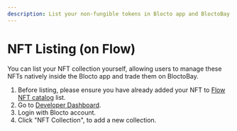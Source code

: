 ```yaml
---
description: List your non-fungible tokens in Blocto app and BloctoBay
---
```


# NFT Listing (on Flow)

You can list your NFT collection yourself, allowing users to manage these NFTs natively inside the Blocto app and trade them on BloctoBay.

1. Before listing, please ensure you have already added your NFT to [Flow NFT catalog](https://nft-catalog.vercel.app/) list.
2. Go to [Developer Dashboard](https://developers.blocto.app/).
3. Login with Blocto account.
4. Click "NFT Collection", to add a new collection.
